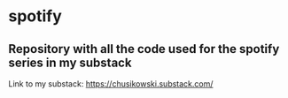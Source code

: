 # spotify

## Repository with all the code used for the spotify series in my substack

Link to my substack: https://chusikowski.substack.com/
